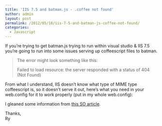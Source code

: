 ```yaml
---
title: 'IIS 7.5 and batman.js - .coffee not found'
author: admin
layout: post
permalink: /2012/05/18/iis-7-5-and-batman-js-coffee-not-found/
categories:
  - Javascript
---
```



If you’re trying to get batman.js trying to run within visual studio & IIS 7.5 you’re going to run into some issues serving up coffeescript files to batman. 

> The error might look something like this:  
>   
> Failed to load resource: the server responded with a status of 404 (Not Found)  
>  

From what I understand, IIS doesn’t know what type of MIME type coffeescript is, so it doesn’t serve it out, here’s what you need in your web.config for it to work properly (put in my whole web.config):

    
      
        
      
    
      
        
        
          
        
      
    

I gleaned some information from [this SO article][1].

 [1]: http://stackoverflow.com/questions/9760034/what-causes-a-404-4-on-iis-7-5-for-delivering-a-static-file "this SO article"

Thanks,  
Ry